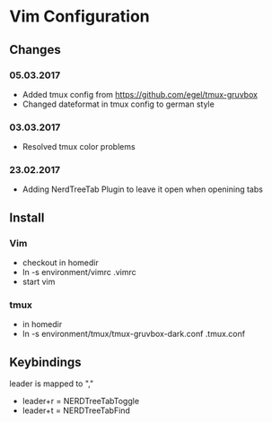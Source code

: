# Vim Configuration

## Changes

### 05.03.2017
* Added tmux config from https://github.com/egel/tmux-gruvbox
* Changed dateformat in tmux config to german style

### 03.03.2017
* Resolved tmux color problems

### 23.02.2017
* Adding NerdTreeTab Plugin to leave it open when openining tabs

## Install

### Vim

* checkout in homedir
* ln -s environment/vimrc .vimrc
* start vim

### tmux
* in homedir
* ln -s  environment/tmux/tmux-gruvbox-dark.conf .tmux.conf

## Keybindings
leader is mapped to ","
* leader+r = NERDTreeTabToggle
* leader+t = NERDTreeTabFind
